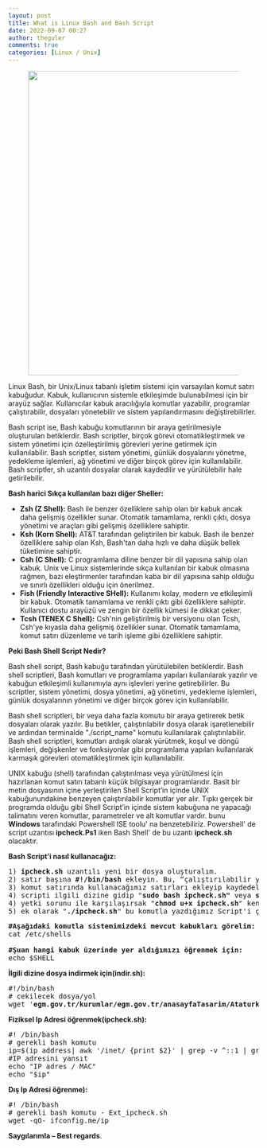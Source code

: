 ```yaml
---
layout: post
title: What is Linux Bash and Bash Script
date: 2022-09-07 00:27
author: theguler
comments: true
categories: [Linux / Unix]
---
```

<!-- wp:image {"id":4320,"width":"612px","height":"auto","sizeSlug":"large","linkDestination":"none","className":"is-resized"} -->
<figure class="wp-block-image size-large is-resized"><img src="https://theguler.wordpress.com/wp-content/uploads/2022/09/bash.webp?w=1024" alt="" class="wp-image-4320" style="width:612px;height:auto" /></figure>
<!-- /wp:image -->

<!-- wp:paragraph -->
<p>Linux Bash, bir Unix/Linux tabanlı işletim sistemi için varsayılan komut satırı kabuğudur. Kabuk, kullanıcının sistemle etkileşimde bulunabilmesi için bir arayüz sağlar. Kullanıcılar kabuk aracılığıyla komutlar yazabilir, programlar çalıştırabilir, dosyaları yönetebilir ve sistem yapılandırmasını değiştirebilirler.</p>
<!-- /wp:paragraph -->

<!-- wp:paragraph -->
<p>Bash script ise, Bash kabuğu komutlarının bir araya getirilmesiyle oluşturulan betiklerdir. Bash scriptler, birçok görevi otomatikleştirmek ve sistem yönetimi için özelleştirilmiş görevleri yerine getirmek için kullanılabilir. Bash scriptler, sistem yönetimi, günlük dosyalarını yönetme, yedekleme işlemleri, ağ yönetimi ve diğer birçok görev için kullanılabilir. Bash scriptler, sh uzantılı dosyalar olarak kaydedilir ve yürütülebilir hale getirilebilir.</p>
<!-- /wp:paragraph -->

<!-- wp:paragraph -->
<p><strong>Bash harici Sıkça kullanılan bazı diğer Sheller:</strong></p>
<!-- /wp:paragraph -->

<!-- wp:list -->
<ul class="wp-block-list"><!-- wp:list-item -->
<li><strong>Zsh (Z Shell):</strong> Bash ile benzer özelliklere sahip olan bir kabuk ancak daha gelişmiş özellikler sunar. Otomatik tamamlama, renkli çıktı, dosya yönetimi ve araçları gibi gelişmiş özelliklere sahiptir.</li>
<!-- /wp:list-item -->

<!-- wp:list-item -->
<li><strong>Ksh (Korn Shell):</strong> AT&amp;T tarafından geliştirilen bir kabuk. Bash ile benzer özelliklere sahip olan Ksh, Bash'tan daha hızlı ve daha düşük bellek tüketimine sahiptir.</li>
<!-- /wp:list-item -->

<!-- wp:list-item -->
<li><strong>Csh (C Shell):</strong> C programlama diline benzer bir dil yapısına sahip olan kabuk. Unix ve Linux sistemlerinde sıkça kullanılan bir kabuk olmasına rağmen, bazı eleştirmenler tarafından kaba bir dil yapısına sahip olduğu ve sınırlı özellikleri olduğu için önerilmez.</li>
<!-- /wp:list-item -->

<!-- wp:list-item -->
<li><strong>Fish (Friendly Interactive SHell):</strong> Kullanımı kolay, modern ve etkileşimli bir kabuk. Otomatik tamamlama ve renkli çıktı gibi özelliklere sahiptir. Kullanıcı dostu arayüzü ve zengin bir özellik kümesi ile dikkat çeker.</li>
<!-- /wp:list-item -->

<!-- wp:list-item -->
<li><strong>Tcsh (TENEX C Shell):</strong> Csh'nin geliştirilmiş bir versiyonu olan Tcsh, Csh'ye kıyasla daha gelişmiş özellikler sunar. Otomatik tamamlama, komut satırı düzenleme ve tarih işleme gibi özelliklere sahiptir.</li>
<!-- /wp:list-item --></ul>
<!-- /wp:list -->

<!-- wp:paragraph -->
<p><strong>Peki Bash Shell Script Nedir?</strong></p>
<!-- /wp:paragraph -->

<!-- wp:paragraph -->
<p>Bash shell script, Bash kabuğu tarafından yürütülebilen betiklerdir. Bash shell scriptleri, Bash komutları ve programlama yapıları kullanılarak yazılır ve kabuğun etkileşimli kullanımıyla aynı işlevleri yerine getirebilirler. Bu scriptler, sistem yönetimi, dosya yönetimi, ağ yönetimi, yedekleme işlemleri, günlük dosyalarının yönetimi ve diğer birçok görev için kullanılabilir.</p>
<!-- /wp:paragraph -->

<!-- wp:paragraph -->
<p>Bash shell scriptleri, bir veya daha fazla komutu bir araya getirerek betik dosyaları olarak yazılır. Bu betikler, çalıştırılabilir dosya olarak işaretlenebilir ve ardından terminalde "./script_name" komutu kullanılarak çalıştırılabilir. Bash shell scriptleri, komutları ardışık olarak yürütmek, koşul ve döngü işlemleri, değişkenler ve fonksiyonlar gibi programlama yapıları kullanılarak karmaşık görevleri otomatikleştirmek için kullanılabilir.</p>
<!-- /wp:paragraph -->

<!-- wp:paragraph -->
<p>UNIX&nbsp;kabuğu&nbsp;(shell)&nbsp;tarafından çalıştırılması veya yürütülmesi için hazırlanan komut satırı tabanlı küçük bilgisayar programlarıdır. Basit bir metin dosyasının içine yerleştirilen&nbsp;Shell&nbsp;Script’in içinde UNIX kabuğunundakine benzeyen çalıştırılabilir komutlar yer alır. Tıpkı gerçek bir programda olduğu gibi Shell Script’in içinde sistem kabuğuna ne yapacağı talimatını veren komutlar, parametreler ve alt komutlar vardır. bunu <strong>Windows</strong> tarafındaki Powershell ISE toolu' na benzetebiliriz.  Powershell' de script uzantısı<strong> ipcheck.Ps1</strong> iken Bash Shell' de bu uzantı <strong>ipcheck.sh </strong>olacaktır.</p>
<!-- /wp:paragraph -->

<!-- wp:paragraph -->
<p><strong>Bash Script’i nasıl kullanacağız:</strong></p>
<!-- /wp:paragraph -->

<!-- wp:preformatted -->
<pre class="wp-block-preformatted">1) <strong>ipcheck.sh</strong> uzantılı yeni bir dosya oluşturalım. <br>2) satır başına <strong>#!/bin/bash </strong>ekleyin. Bu, “çalıştırılabilir yapacağım” demektir.<br>3) komut satırında kullanacağımız satırları ekleyip kaydedelim.<br>4) scripti ilgili dizine gidip "<strong>sudo</strong> <strong>bash ipcheck.sh" </strong>veya <strong>sudo sh ipcheck.sh</strong> komutuyla çalıştıralım.<br>4) yetki sorunu ile karşılaşırsak "<strong>chmod u+x ipcheck.sh</strong>" kendimize execute  yetkisi verelim.<br>5) ek olarak "<strong>./ipcheck.sh</strong>" bu komutla yazdığımız Script'i çalıştırabiliriz.</pre>
<!-- /wp:preformatted -->

<!-- wp:preformatted -->
<pre class="wp-block-preformatted"><strong>#Aşağıdaki komutla sistemimizdeki mevcut kabukları görelim:</strong>
cat /etc/shells

<strong>#Şuan hangi kabuk üzerinde yer aldığımızı öğrenmek için:</strong>
echo $SHELL</pre>
<!-- /wp:preformatted -->

<!-- wp:paragraph -->
<p><strong>İlgili dizine dosya indirmek için(indir.sh):</strong></p>
<!-- /wp:paragraph -->

<!-- wp:preformatted -->
<pre class="wp-block-preformatted">#!/bin/bash
# cekilecek dosya/yol
wget '<strong>egm.gov.tr/kurumlar/egm.gov.tr/anasayfaTasarim/Ataturk/atam_2.jpg</strong>'</pre>
<!-- /wp:preformatted -->

<!-- wp:paragraph -->
<p><strong>Fiziksel Ip Adresi öğrenmek<strong>(<strong>ipcheck.sh</strong></strong>):</strong></p>
<!-- /wp:paragraph -->

<!-- wp:preformatted -->
<pre class="wp-block-preformatted">#! /bin/bash
# gerekli bash komutu
ip=$(ip address| awk '/inet/ {print $2}' | grep -v ^::1 | grep -v ^127)
#IP adresini yansıt
echo "IP adres / MAC"
echo "$ip"</pre>
<!-- /wp:preformatted -->

<!-- wp:paragraph -->
<p><strong>Dış Ip Adresi öğrenme):</strong></p>
<!-- /wp:paragraph -->

<!-- wp:preformatted -->
<pre class="wp-block-preformatted">#! /bin/bash
# gerekli bash komutu - Ext_ipcheck.sh
wget -qO- ifconfig.me/ip</pre>
<!-- /wp:preformatted -->

<!-- wp:paragraph -->
<p><strong>Saygılarımla – Best regards</strong>.</p>
<!-- /wp:paragraph -->
